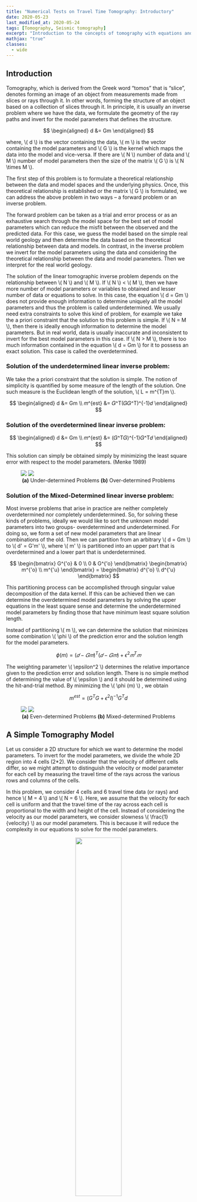 ```yaml
---
title: "Numerical Tests on Travel Time Tomography: Introductory"
date: 2020-05-23
last_modified_at: 2020-05-24
tags: [Tomography, Seismic tomography]
excerpt: "Introduction to the concepts of tomography with equations and codes. Introduction to the concepts of overdetermined, underdetermined and mix-determined problems in Tomography."
mathjax: "true"
classes:
  - wide
---
```


## Introduction
Tomography, which is derived from the Greek word “tomos” that is “slice”, denotes forming an image of an object from measurements made from slices or rays through it. In other words, forming the structure of an object based on a collection of slices through it.
In principle, it is usually an inverse problem where we have the data, we formulate the geometry of the ray paths and invert for the model parameters that defines the structure.

$$
\begin{aligned}
d &= Gm
\end{aligned}
$$

where, \\( d \\) is the vector containing the data, \\( m \\) is the vector containing the model
parameters and \\( G \\) is the kernel which maps the data into the model and vice-versa. If there are \\( N \\) number of data and \\( M \\) number of model parameters then the size of the matrix \\( G \\) is \\( N \times M \\).

The first step of this problem is to formulate a theoretical relationship between the data and model spaces and the underlying physics. Once, this theoretical relationship is established or the matrix \\( G \\) is formulated, we can address the above problem in two ways – a forward problem or an inverse problem.

The forward problem can be taken as a trial and error process or as an exhaustive search through the model space for the best set of model parameters which can reduce the misfit between the observed and the predicted data. For this case, we guess the model based on the simple real world geology and then determine the data based on the theoretical relationship between data and models. In contrast, in the inverse problem we invert for the model parameters using the data and considering the theoretical relationship between the data and model parameters. Then we interpret for the real world geology.


The solution of the linear tomographic inverse problem depends on the relationship between \\( N \\) and \\( M \\). If \\( N \\) < \\( M \\), then we have more number of model parameters or variables to obtained and lesser number of data or equations to solve. In this case, the equation \\( d = Gm \\) does not provide enough information to determine uniquely all the model parameters and thus the problem is called underdetermined. We usually need extra constraints to solve this kind of problem, for example we take the a priori constraint that the solution to this problem is simple. If \\( N = M \\), then there is ideally enough information to determine the model parameters. But in real world, data is usually inaccurate and inconsistent to invert for the best model parameters in this case. If \\( N > M \\), there is too much information contained in the equation \\( d = Gm \\) for it to possess an exact solution. This case is called the overdetermined.

### Solution of the underdetermined linear inverse problem:
We take the a priori constraint that the solution is simple. The notion of simplicity is quantified by some measure of the length of the solution. One such measure is the Euclidean length of the solution, \\( L = m^{T}m \\).

$$
\begin{aligned}
d &= Gm \\
𝑚^{est} &= 𝐺^T(𝐺𝐺^T)^{-1}𝑑
\end{aligned}
$$

### Solution of the overdetermined linear inverse problem:

$$
\begin{aligned}
d &= Gm \\
𝑚^{est} &= (𝐺^T𝐺)^{-1}𝐺^T𝑑
\end{aligned}
$$


This solution can simply be obtained simply by minimizing the least square error with
respect to the model parameters. (Menke 1989)

<figure class="half">
    <img src="{{ site.url }}{{ site.baseurl }}/images/underdetermined_problems.jpg">
    <img src="{{ site.url }}{{ site.baseurl }}/images/over_determined_problems.jpg">
    <figcaption  style="text-align: center;"><strong>(a)</strong> Under-determined Problems <strong>(b)</strong> Over-determined Problems</figcaption>
</figure>

### Solution of the Mixed-Determined linear inverse problem:
Most inverse problems that arise in practice are neither completely overdetermined nor completely underdetermined. So, for solving these kinds of problems, ideally we would like to sort the unknown model parameters into two groups- overdetermined and underdetermined. For doing so, we form a set of new model parameters that are linear combinations of the old. Then we can partition from an arbitrary \\( d = Gm \\) to \\( d' = G'm' \\), where \\( m' \\) is partitioned into an upper part that is overdetermined and a lower part that is underdetermined.

$$
\begin{bmatrix}
   G^{'o} & 0 \\
   0 & G^{'o}
\end{bmatrix}
\begin{bmatrix}
   m^{'o} \\
   m^{'u}
\end{bmatrix}
= \begin{bmatrix}
   d^{'o} \\
   d^{'u}
\end{bmatrix}
$$

This partitioning process can be accomplished through singular value decomposition of the data kernel. If this can be achieved then we can determine the overdetermined model parameters by solving the upper equations in the least square sense and determine the underdetermined model parameters by finding those that have minimum least square solution length.

Instead of partitioning \\( m \\), we can determine the solution that minimizes some combination \\( \phi \\) of the prediction error and the solution length for the model parameters.

$$
\phi (m) = (𝑑−𝐺𝑚)^{T} (𝑑−𝐺𝑚) +\epsilon^2 𝑚^T𝑚
$$

The weighting parameter \\( \epsilon^2 \\) determines the relative importance given to the prediction error and solution length. There is no simple method of determining the value of \\( \epsilon \\) and it should be determined using the hit-and-trial method. By minimizing the \\( \phi (m) \\) , we obtain

$$
m^{est} = (G^TG+\epsilon^2I)^{-1}G^Td
$$

<figure class="half">
    <img src="{{ site.url }}{{ site.baseurl }}/images/even_determined_problems.jpg">
    <img src="{{ site.url }}{{ site.baseurl }}/images/mix_determined_problems.jpg">
    <figcaption  style="text-align: center;"><strong>(a)</strong> Even-determined Problems <strong>(b)</strong> Mixed-determined Problems</figcaption>
</figure>


## A Simple Tomography Model
Let us consider a 2D structure for which we want to determine the model parameters. To invert for the model parameters, we divide the whole 2D region into 4 cells (2*2). We consider that the velocity of different cells differ, so we might attempt to distinguish the velocity or model parameter for each cell by measuring the travel time of the rays across the various rows and columns of the cells.

In this problem, we consider 4 cells and 6 travel time data (or rays) and hence \\( M = 4 \\) and \\( N = 6 \\). Here, we assume that the velocity for each cell is uniform and that the travel time of the ray across each cell is proportional to the width and height of the cell. Instead of considering the velocity as our model parameters, we consider slowness \\( \frac{1}{velocity} \\) as our model parameters. This is because it will reduce the complexity in our equations to solve for the model parameters.

<p align="center">
<img width="50%" src="{{ site.url }}{{ site.baseurl }}/images/tomographyModel1.jpg">
<figcaption style="text-align: center;">Tomography Model 1</figcaption>
</p>

__To be Continued__